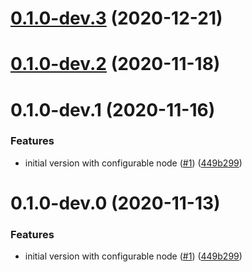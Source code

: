 <a name="0.1.0-dev.3"></a>
# [0.1.0-dev.3](https://github.com/rsksmart/rif-communications-pubsub-bootnode/compare/v0.1.0-dev.2...v0.1.0-dev.3) (2020-12-21)



<a name="0.1.0-dev.2"></a>
# [0.1.0-dev.2](https://github.com/rsksmart/rif-communications-pubsub-bootnode/compare/v0.1.0-dev.1...v0.1.0-dev.2) (2020-11-18)



<a name="0.1.0-dev.1"></a>
# 0.1.0-dev.1 (2020-11-16)


### Features

* initial version with configurable node ([#1](https://github.com/rsksmart/rif-communications-pubsub-bootnode/issues/1)) ([449b299](https://github.com/rsksmart/rif-communications-pubsub-bootnode/commit/449b299))



<a name="0.1.0-dev.0"></a>
# 0.1.0-dev.0 (2020-11-13)


### Features

* initial version with configurable node ([#1](https://github.com/rsksmart/rif-communications-pubsub-bootnode/issues/1)) ([449b299](https://github.com/rsksmart/rif-communications-pubsub-bootnode/commit/449b299))



